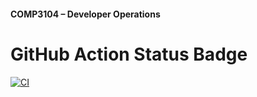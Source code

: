 #### COMP3104 – Developer Operations

# GitHub Action Status Badge
[![CI](https://github.com/arinamirzakhani/COMP3104/actions/workflows/ci.yml/badge.svg?branch=main)](https://github.com/arinamirzakhani/COMP3104/actions/workflows/ci.yml)


